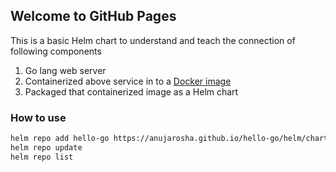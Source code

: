 ## Welcome to GitHub Pages

This is a basic Helm chart to understand and teach the connection of following components

1. Go lang web server
2. Containerized above service in to a [Docker image](https://hub.docker.com/repository/docker/anujarosha/hello-go)
3. Packaged that containerized image as a Helm chart

### How to use

```markdown
helm repo add hello-go https://anujarosha.github.io/hello-go/helm/charts
helm repo update
helm repo list
```
